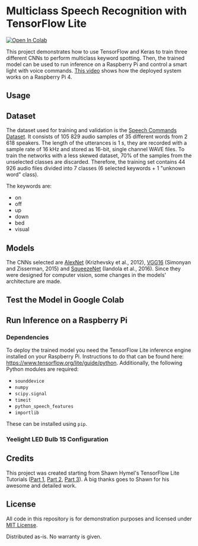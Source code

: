 # Multiclass Speech Recognition with TensorFlow Lite

[![Open In Colab](https://colab.research.google.com/assets/colab-badge.svg)](https://colab.research.google.com/github/s-gregorini003/tflite-multiclass-speech-recognition/blob/master/tflite_multiclass_speech_recognition.ipynb)

This project demonstrates how to use TensorFlow and Keras to train three different CNNs to perform multiclass keyword spotting. Then, the trained model can be used to run inference on a Raspberry Pi and control a smart light with voice commands. [This video](https://www.youtube.com/watch?v=BmgrIliMWqU) shows how the deployed system works on a Raspberry Pi 4.




## Usage

## Dataset

The dataset used for training and validation is the [Speech Commands Dataset](https://www.tensorflow.org/datasets/catalog/speech_commands). It consists of 105 829 audio samples of 35 different words from 2 618 speakers. The length of the utterances is 1 s, they are recorded with a sample rate of 16 kHz and stored as 16-bit, single channel WAVE files. To train the networks with a less skewed dataset, 70% of the samples from the unselected classes are discarded. Therefore, the training set contains 44 926 audio files divided into 7 classes (6 selected keywords + 1 "unknown word" class).

The keywords are:
- on
- off
- up
- down
- bed
- visual

## Models

The CNNs selected are [AlexNet](http://papers.nips.cc/paper/4824-imagenet-classification-with-deep-convolutional-neural-networks.pdf) (Krizhevsky et al., 2012), [VGG16](https://arxiv.org/pdf/1409.1556.pdf) (Simonyan and Zisserman, 2015) and [SqueezeNet](https://arxiv.org/pdf/1602.07360.pdf) (Iandola et al., 2016). Since they were designed for computer vision, some changes in the models' architecture are made.


## Test the Model in Google Colab

## Run Inference on a Raspberry Pi

### Dependencies

To deploy the trained model you need the TensorFlow Lite inference engine installed on your Raspberry Pi. Instructions to do that can be found here: https://www.tensorflow.org/lite/guide/python. Additionally, the following Python modules are required:

- `sounddevice`
- `numpy`
- `scipy.signal`
- `timeit`
- `python_speech_features`
- `importlib`

These can be installed using `pip`.


### Yeelight LED Bulb 1S Configuration

## Credits

This project was created starting from Shawn Hymel's TensorFlow Lite Tutorials ([Part 1](https://www.digikey.com/en/maker/projects/tensorflow-lite-tutorial-part-1-wake-word-feature-extraction/54e1ce8520154081a58feb301ef9d87a), [Part 2](https://www.digikey.com/en/maker/projects/tensorflow-lite-tutorial-part-2-speech-recognition-model-training/d8d04a2b60a442cf8c3fa5c0dd2a292b), [Part 3](https://www.digikey.com/en/maker/projects/tensorflow-lite-tutorial-part-3-speech-recognition-on-raspberry-pi/8a2dc7d8a9a947b4a953d37d3b271c71)). A big thanks goes to Shawn for his awesome and detailed work.


## License

All code in this repository is for demonstration purposes and licensed under [MIT License](https://en.wikipedia.org/wiki/MIT_License).

Distributed as-is. No warranty is given.
